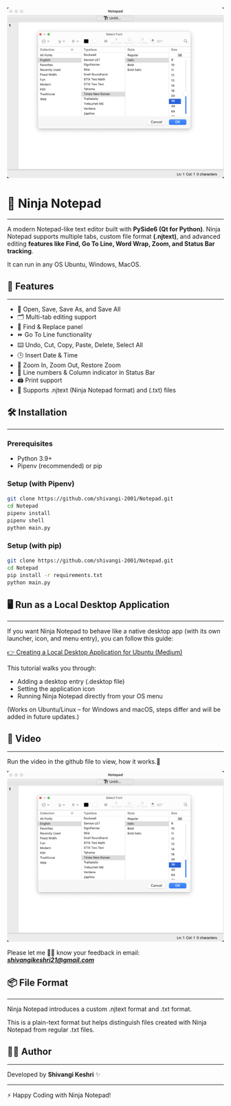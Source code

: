 ![ninja-notpad](photos/sc1.png)

# 📝 Ninja Notepad

---

A modern Notepad-like text editor built with **PySide6 (Qt for Python)**.
Ninja Notepad supports multiple tabs, custom file format **(.njtext)**, and advanced editing **features like Find, Go To Line, Word Wrap, Zoom, and Status Bar tracking**. 

It can run in any OS Ubuntu, Windows, MacOS.

## 🚀 Features

---

* 📂 Open, Save, Save As, and Save All
* 🗂️ Multi-tab editing support
* 🔎 Find & Replace panel
* ⏩ Go To Line functionality
* ⌨️ Undo, Cut, Copy, Paste, Delete, Select All
* 🕒 Insert Date & Time
* 🔡 Zoom In, Zoom Out, Restore Zoom
* 📑 Line numbers & Column indicator in Status Bar
* 🖨️ Print support
* 📝 Supports .njtext (Ninja Notepad format) and (.txt) files


## 🛠️ Installation

---

### Prerequisites
* Python 3.9+
* Pipenv (recommended) or pip

### Setup (with Pipenv)

```bash
git clone https://github.com/shivangi-2001/Notepad.git
cd Notepad
pipenv install
pipenv shell
python main.py
```

### Setup (with pip)

```bash
git clone https://github.com/shivangi-2001/Notepad.git
cd Notepad
pip install -r requirements.txt
python main.py
```


## 🖥️ Run as a Local Desktop Application

---

If you want Ninja Notepad to behave like a native desktop app (with its own launcher, icon, and menu entry), you can follow this guide:

[👉 Creating a Local Desktop Application for Ubuntu (Medium)](https://medium.com/@meetwithIT/creating-a-local-desktop-application-for-ubuntu-33efb2f15b48)

This tutorial walks you through:

* Adding a desktop entry (.desktop file)
* Setting the application icon 
* Running Ninja Notepad directly from your OS menu

(Works on Ubuntu/Linux – for Windows and macOS, steps differ and will be added in future updates.)

## 📸 Video

---

Run the video in the github file to view, how it works.🤩

[![Watch the video](photos/sc1.png)](notepad.mp4)

Please let me ✌🏻 know your feedback in email: ***shivangikeshri21@gmail.com***

## 📦 File Format

---

Ninja Notepad introduces a custom .njtext format and .txt format.

This is a plain-text format but helps distinguish files created with Ninja Notepad from regular .txt files.


## 👨‍💻 Author

--- 

Developed by **Shivangi Keshri** ✨

---
⚡ Happy Coding with Ninja Notepad!
